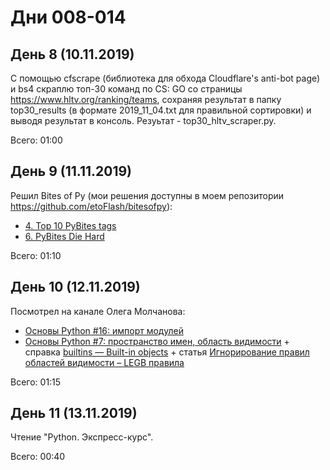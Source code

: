 # Дни 008-014

## День 8 (10.11.2019)

С помощью cfscrape (библиотека для обхода Cloudflare's anti-bot page) и bs4 скраплю топ-30 команд по CS: GO со страницы https://www.hltv.org/ranking/teams, сохраняя результат в папку top30_results (в формате 2019_11_04.txt для правильной сортировки) и выводя результат в консоль. Резуьтат - top30_hltv_scraper.py.

Всего: 01:00

## День 9 (11.11.2019)

Решил Bites of Py (мои решения доступны в моем репозитории https://github.com/etoFlash/bitesofpy):

* [4. Top 10 PyBites tags](https://codechalleng.es/bites/4/)
* [6. PyBites Die Hard](https://codechalleng.es/bites/6/)

Всего: 01:10

## День 10 (12.11.2019)

Посмотрел на канале Олега Молчанова:

* [Основы Python #16: импорт модулей](https://www.youtube.com/watch?v=vqsalStEu38)
* [Основы Python #7: пространство имен, область видимости](https://www.youtube.com/watch?v=mRjtcyEw168) + справка [builtins — Built-in objects](https://docs.python.org/3.8/library/builtins.html#module-builtins) + статья [Игнорирование правил областей видимости – LEGB правила](https://pylab.ru/ignorirovanie-pravil-oblastej-vidimosti-legb-pravila/)

Всего: 01:15

## День 11 (13.11.2019)

Чтение "Python. Экспресс-курс".

Всего: 00:40
